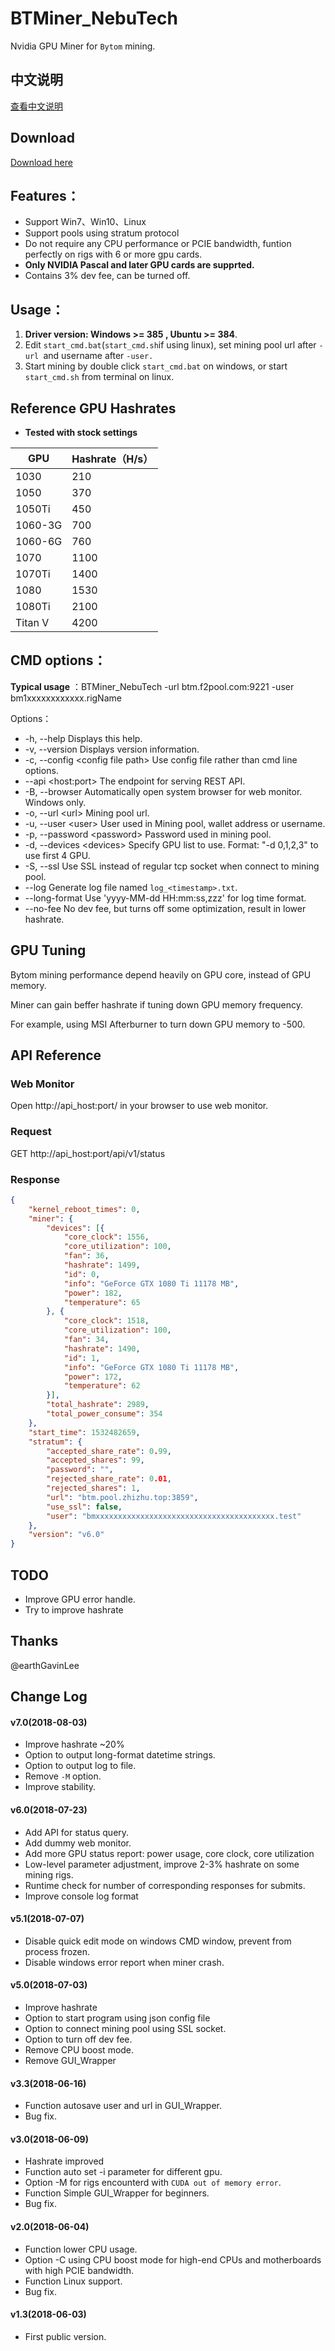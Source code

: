 # BTMiner_NebuTech
Nvidia GPU Miner for `Bytom` mining.

## 中文说明

[查看中文说明](/readme_zh.md)

## Download

[Download here](https://github.com/NebuTech/BTMiner_NebuTech/releases)

## Features：

* Support Win7、Win10、Linux
* Support pools using stratum protocol
* Do not require any CPU performance or PCIE bandwidth, funtion perfectly on rigs with 6 or more gpu cards.
* **Only NVIDIA Pascal and later GPU cards are supprted.**
* Contains 3% dev fee, can be turned off.

## Usage：

1. **Driver version: Windows >= 385 , Ubuntu >= 384**.
2. Edit `start_cmd.bat`(`start_cmd.sh`if using linux), set mining pool url after `-url `and username after `-user.`
3. Start mining by double click `start_cmd.bat` on windows, or start `start_cmd.sh` from terminal on linux.

## Reference GPU Hashrates

* **Tested with stock settings**

| GPU     | Hashrate（H/s） |
| ------- | --------------- |
| 1030    | 210             |
| 1050    | 370             |
| 1050Ti  | 450             |
| 1060-3G | 700             |
| 1060-6G | 760             |
| 1070    | 1100            |
| 1070Ti  | 1400            |
| 1080    | 1530            |
| 1080Ti  | 2100            |
| Titan V | 4200            |

## CMD options：

**Typical usage** ：BTMiner_NebuTech -url btm.f2pool.com:9221 -user bm1xxxxxxxxxxxx.rigName

Options：

  * -h, --help    Displays this help.
  * -v, --version    Displays version information.
  * -c, --config \<config file path>    Use config file rather than cmd line options.
  * --api  \<host:port>    The endpoint for serving REST API.
  * -B, --browser    Automatically open system browser for web monitor. Windows only.
  * -o, --url \<url>    Mining pool url.
  * -u, --user \<user>    User used in Mining pool, wallet address or username.
  * -p, --password \<password>    Password used in mining pool.
  * -d, --devices \<devices>    Specify GPU list to use. Format: "-d 0,1,2,3" to use first 4 GPU.
  * -S, --ssl    Use SSL instead of regular tcp socket when connect to mining pool.
  * --log    Generate log file named `log_<timestamp>.txt`.
  * --long-format    Use 'yyyy-MM-dd HH:mm:ss,zzz' for log time format.
  * --no-fee    No dev fee, but turns off some optimization, result in lower hashrate.

## GPU Tuning

Bytom mining performance depend heavily on GPU core, instead of GPU memory.

Miner can gain beffer hashrate if tuning down GPU memory frequency.

For example, using MSI Afterburner to turn down GPU memory to -500.

## API Reference

### Web Monitor

Open http://api_host:port/ in your browser to use web monitor.

### Request

GET http://api_host:port/api/v1/status

### Response

``` json
{
    "kernel_reboot_times": 0,
    "miner": {
        "devices": [{
            "core_clock": 1556,
            "core_utilization": 100,
            "fan": 36,
            "hashrate": 1499,
            "id": 0,
            "info": "GeForce GTX 1080 Ti 11178 MB",
            "power": 182,
            "temperature": 65
        }, {
            "core_clock": 1518,
            "core_utilization": 100,
            "fan": 34,
            "hashrate": 1490,
            "id": 1,
            "info": "GeForce GTX 1080 Ti 11178 MB",
            "power": 172,
            "temperature": 62
        }],
        "total_hashrate": 2989,
        "total_power_consume": 354
    },
    "start_time": 1532482659,
    "stratum": {
        "accepted_share_rate": 0.99,
        "accepted_shares": 99,
        "password": "",
        "rejected_share_rate": 0.01,
        "rejected_shares": 1,
        "url": "btm.pool.zhizhu.top:3859",
        "use_ssl": false,
        "user": "bmxxxxxxxxxxxxxxxxxxxxxxxxxxxxxxxxxxxxxxxx.test"
    },
    "version": "v6.0"
}
```

## TODO

* Improve GPU error handle.
* Try to improve hashrate

## Thanks

@earthGavinLee

## Change Log

#### v7.0(2018-08-03)

- Improve hashrate ~20%
- Option to output long-format datetime strings.
- Option to output log to file.
- Remove `-M` option.
- Improve stability.

#### v6.0(2018-07-23)

- Add API for status query.
- Add dummy web monitor.
- Add more GPU status report: power usage, core clock, core utilization
- Low-level parameter adjustment, improve 2-3% hashrate on some mining rigs.
- Runtime check for number of corresponding responses for submits.
- Improve console log format

#### v5.1(2018-07-07)

* Disable quick edit mode on windows CMD window, prevent from process frozen.
* Disable windows error report when miner crash.

#### v5.0(2018-07-03)

* Improve hashrate
* Option to start program using json config file
* Option to connect mining pool using SSL socket.
* Option to turn off dev fee.
* Remove CPU boost mode.
* Remove GUI_Wrapper

#### v3.3(2018-06-16)

* Function autosave user and url in GUI_Wrapper.
* Bug fix.

#### v3.0(2018-06-09)

* Hashrate improved
* Function auto set -i parameter for different gpu.
* Option -M for rigs encounterd with `CUDA out of memory error`.
* Function Simple GUI_Wrapper for beginners.
* Bug fix.

#### v2.0(2018-06-04)

* Function lower CPU usage.
* Option -C using CPU boost mode for high-end CPUs and motherboards with high PCIE bandwidth.
* Function Linux support.
* Bug fix.

#### v1.3(2018-06-03)

* First public version.